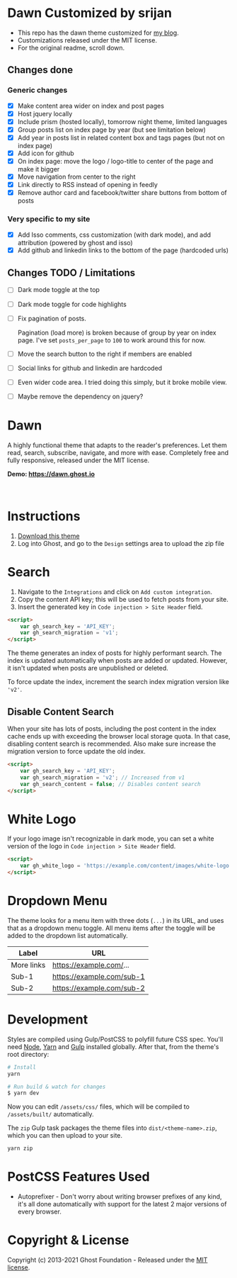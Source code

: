 # Dawn Customized by srijan

* This repo has the dawn theme customized for [my blog](https://www.srijn.net/).
* Customizations released under the MIT license.
* For the original readme, scroll down.

## Changes done

### Generic changes

* [x] Make content area wider on index and post pages
* [x] Host jquery locally
* [x] Include prism (hosted locally), tomorrow night theme, limited languages
* [x] Group posts list on index page by year (but see limitation below)
* [x] Add year in posts list in related content box and tags pages (but not on
      index page)
* [x] Add icon for github
* [x] On index page: move the logo / logo-title to center of the page and make
      it bigger
* [x] Move navigation from center to the right
* [x] Link directly to RSS instead of opening in feedly
* [x] Remove author card and facebook/twitter share buttons from bottom of posts

### Very specific to my site

* [x] Add Isso comments, css customization (with dark mode), and add attribution
      (powered by ghost and isso)
* [x] Add github and linkedin links to the bottom of the page (hardcoded urls)

## Changes TODO / Limitations

* [ ] Dark mode toggle at the top
* [ ] Dark mode toggle for code highlights
* [ ] Fix pagination of posts.

  Pagination (load more) is broken because of group by year on index page.
  I've set `posts_per_page` to `100` to work around this for now.

* [ ] Move the search button to the right if members are enabled
* [ ] Social links for github and linkedin are hardcoded
* [ ] Even wider code area. I tried doing this simply, but it broke mobile view.
* [ ] Maybe remove the dependency on jquery?

# Dawn

A highly functional theme that adapts to the reader's preferences. Let them read, search, subscribe, navigate, and more with ease. Completely free and fully responsive, released under the MIT license.

**Demo: https://dawn.ghost.io**

&nbsp;

# Instructions

1. [Download this theme](https://github.com/TryGhost/Dawn/archive/master.zip)
2. Log into Ghost, and go to the `Design` settings area to upload the zip file

# Search

1. Navigate to the `Integrations` and click on `Add custom integration`. 
2. Copy the content API key; this will be used to fetch posts from your site.
3. Insert the generated key in `Code injection > Site Header` field.

```html
<script>
    var gh_search_key = 'API_KEY';
    var gh_search_migration = 'v1';
</script>
```

The theme generates an index of posts for highly performant search. The index is updated automatically when posts are added or updated. However, it isn't updated when posts are unpublished or deleted.

To force update the index, increment the search index migration version like `'v2'`.

## Disable Content Search

When your site has lots of posts, including the post content in the index cache ends up with exceeding the browser local storage quota. In that case, disabling content search is recommended. Also make sure increase the migration version to force update the old index.

```html
<script>
    var gh_search_key = 'API_KEY';
    var gh_search_migration = 'v2'; // Increased from v1
    var gh_search_content = false; // Disables content search
</script>
```

# White Logo

If your logo image isn't recognizable in dark mode, you can set a white version of the logo in `Code injection > Site Header` field.

```html
<script>
    var gh_white_logo = 'https://example.com/content/images/white-logo.png';
</script>
```

# Dropdown Menu

The theme looks for a menu item with three dots (`...`) in its URL, and uses that as a dropdown menu toggle. All menu items after the toggle will be added to the dropdown list automatically.

| Label      | URL                       |
|------------|---------------------------|
| More links | https://example.com/...   |
| Sub-1      | https://example.com/sub-1 |
| Sub-2      | https://example.com/sub-2 |

# Development

Styles are compiled using Gulp/PostCSS to polyfill future CSS spec. You'll need [Node](https://nodejs.org/), [Yarn](https://yarnpkg.com/) and [Gulp](https://gulpjs.com) installed globally. After that, from the theme's root directory:

```bash
# Install
yarn

# Run build & watch for changes
$ yarn dev
```

Now you can edit `/assets/css/` files, which will be compiled to `/assets/built/` automatically.

The `zip` Gulp task packages the theme files into `dist/<theme-name>.zip`, which you can then upload to your site.

```bash
yarn zip
```

# PostCSS Features Used

- Autoprefixer - Don't worry about writing browser prefixes of any kind, it's all done automatically with support for the latest 2 major versions of every browser.

# Copyright & License

Copyright (c) 2013-2021 Ghost Foundation - Released under the [MIT license](LICENSE).
